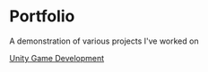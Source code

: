 # Portfolio
A demonstration of various projects I've worked on


[Unity Game Development](https://github.com/BenMagana/Portfolio/Projects/Unity)